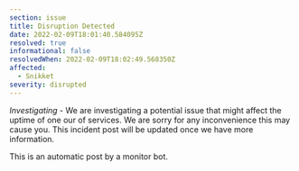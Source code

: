 ```yaml
---
section: issue
title: Disruption Detected
date: 2022-02-09T18:01:40.584095Z
resolved: true
informational: false
resolvedWhen: 2022-02-09T18:02:49.568350Z
affected:
  - Snikket
severity: disrupted
---
```

*Investigating* - We are investigating a potential issue that might affect the uptime of one our of services. We are sorry for any inconvenience this may cause you. This incident post will be updated once we have more information.

This is an automatic post by a monitor bot.
        
